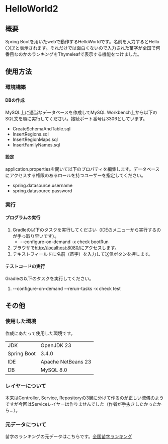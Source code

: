 # HelloWorld2
## 概要
Spring Bootを用いたwebで動作するHelloWorldです。名前を入力するとHello 〇〇!と表示されます。それだけでは面白くないので入力された苗字が全国で何番目なのかのランキングをThymeleafで表示する機能をつけました。

## 使用方法
### 環境構築
#### DBの作成
MySQL上に適当なデータベースを作成してMySQL Workbench上から以下のSQL文を順に実行してください。接続ポート番号は3306としています。
<ul>
  <li>CreateSchemaAndTable.sql</li>
  <li>InsertRegions.sql</li>
  <li>InsertRegionMaps.sql</li>
  <li>InsertFamilyNames.sql</li>
</ul>

#### 設定
application.propertiesを開いて以下のプロパティを編集します。データベースにアクセスする権限のあるロールを持つユーザーを指定してください。
<ul>
  <li>spring.datasource.username</li>
  <li>spring.datasource.password</li>
</ul>

### 実行
#### プログラムの実行
<ol>
  <li>Gradleの以下のタスクを実行してください（IDEのメニューから実行するのが手っ取り早いです）。
    <ul>
      <li>--configure-on-demand -x check bootRun</li>
    </ul>
  </li>
  <li>ブラウザで<a href="http://localhost:8080/">http://localhost:8080/</a>にアクセスします。</li>
  <li>テキストフィールドに名前（苗字）を入力して送信ボタンを押します。</li>
</ol>

#### テストコードの実行
Gradleの以下のタスクを実行してください。
<ol>
  <li>--configure-on-demand --rerun-tasks -x check test</li>
</ol>

## その他
### 使用した環境
作成にあたって使用した環境です。
<table>
  <tr>
    <td>JDK</td>
    <td>OpenJDK 23</td>
  </tr>
  <tr>
    <td>Spring Boot</td>
    <td>3.4.0</td>
  </tr>
  <tr>
    <td>IDE</td>
    <td>Apache NetBeans 23</td>
  </tr>
  <tr>
    <td>DB</td>
    <td>MySQL 8.0</td>
  </tr>
</table>

### レイヤーについて
本来はController, Service, Repositoryの3層に分けて作るのが正しい流儀のようですが今回はServiceレイヤーは作りませんでした（作者が手抜きしたかったから…）。 

### 元データについて
苗字のランキングの元データはこちらです。<a href="https://myoji-yurai.net/prefectureRanking.htm">全国苗字ランキング</a>
